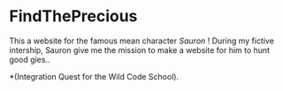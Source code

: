 # FindThePrecious

This a website for the famous mean character *Sauron* ! 
During my fictive intership, Sauron give me the mission to make a website for him to hunt good gies..

*(Integration Quest for the Wild Code School).
